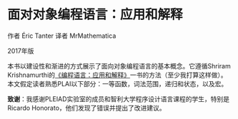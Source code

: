 # 面对对象编程语言：应用和解释

作者 Éric Tanter
译者 MrMathematica

2017年版

本书以建设性和渐进的方式展示了面向对象编程语言的基本概念。它遵循Shriram Krishnamurthi的[《编程语言：应用和解释》](https://www.gitbook.com/read/book/lotuc/plai-cn)一书的方法（至少我打算这样做）。本文假定读者熟悉PLAI以下部分：一等函数，词法范围，递归和状态，以及宏。

**致谢**：我感谢PLEIAD实验室的成员和智利大学程序设计语言课程的学生，特别是Ricardo Honorato，他们发现了错误并提出了改进建议。
